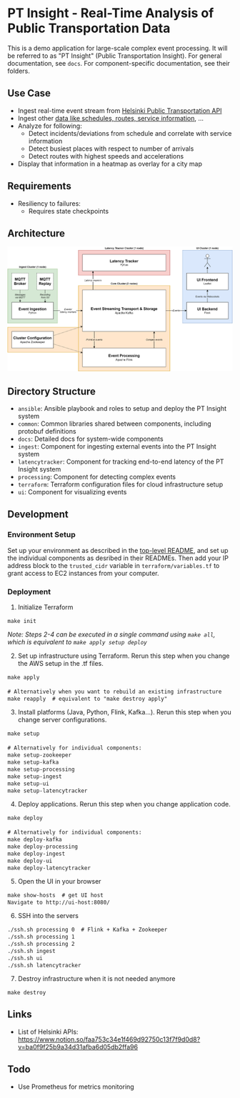 # PT Insight - Real-Time Analysis of Public Transportation Data

This is a demo application for large-scale complex event processing. It will be referred to as "PT Insight" (Public Transportation Insight).
For general documentation, see `docs`. For component-specific documentation, see their folders.


## Use Case
* Ingest real-time event stream from [Helsinki Public Transportation API](https://digitransit.fi/en/developers/apis/4-realtime-api/)
* Ingest other [data like schedules, routes, service information](https://digitransit.fi/en/developers/apis/1-routing-api/), ...
* Analyze for following:
    * Detect incidents/deviations from schedule and correlate with service information
    * Detect busiest places with respect to number of arrivals
    * Detect routes with highest speeds and accelerations
* Display that information in a heatmap as overlay for a city map


## Requirements
* Resiliency to failures:
    * Requires state checkpoints


## Architecture

![Architecture](docs/images/architecture.png)


## Directory Structure
* `ansible`: Ansible playbook and roles to setup and deploy the PT Insight system
* `common`: Common libraries shared between components, including protobuf definitions
* `docs`: Detailed docs for system-wide components
* `ingest`: Component for ingesting external events into the PT Insight system
* `latencytracker`: Component for tracking end-to-end latency of the PT Insight system
* `processing`: Component for detecting complex events
* `terraform`: Terraform configuration files for cloud infrastructure setup
* `ui`: Component for visualizing events


## Development

### Environment Setup
Set up your environment as described in the [top-level README](../README.md), and set up the individual components as desribed in their READMEs.
Then add your IP address block to the `trusted_cidr` variable in `terraform/variables.tf` to grant access to EC2 instances from your computer.

### Deployment

1. Initialize Terraform
```
make init
```

_Note: Steps 2-4 can be executed in a single command using `make all`, which is equivalent to `make apply setup deploy`_

2. Set up infrastructure using Terraform. Rerun this step when you change the AWS setup in the .tf files.
```
make apply

# Alternatively when you want to rebuild an existing infrastructure
make reapply  # equivalent to "make destroy apply"
```

3. Install platforms (Java, Python, Flink, Kafka...). Rerun this step when you change server configurations.
```
make setup

# Alternatively for individual components:
make setup-zookeeper
make setup-kafka
make setup-processing
make setup-ingest
make setup-ui
make setup-latencytracker
```

4. Deploy applications. Rerun this step when you change application code.
```
make deploy

# Alternatively for individual components:
make deploy-kafka
make deploy-processing
make deploy-ingest
make deploy-ui
make deploy-latencytracker
```

5. Open the UI in your browser
```
make show-hosts  # get UI host
Navigate to http://ui-host:8080/
```

6. SSH into the servers
```
./ssh.sh processing 0  # Flink + Kafka + Zookeeper
./ssh.sh processing 1
./ssh.sh processing 2
./ssh.sh ingest
./ssh.sh ui
./ssh.sh latencytracker
```

7. Destroy infrastructure when it is not needed anymore
```
make destroy
```

## Links
* List of Helsinki APIs: https://www.notion.so/faa753c34e1f469d92750c13f7f9d0d8?v=ba0f9f25b9a34d31afba6d05db2ffa96

## Todo
* Use Prometheus for metrics monitoring
